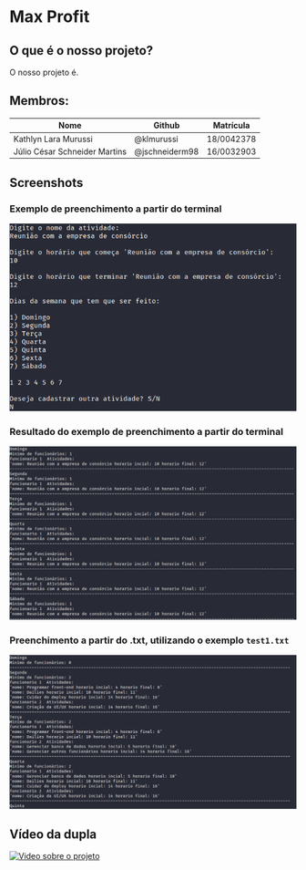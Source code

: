 # Max Profit

## O que é o nosso projeto?

O nosso projeto é.

## Membros:

| Nome                          | Github         | Matrícula  |
| ----------------------------- | -------------- | ---------- |
| Kathlyn Lara Murussi          | @klmurussi     | 18/0042378 |
| Júlio César Schneider Martins | @jschneiderm98 | 16/0032903 |

## Screenshots

### Exemplo de preenchimento a partir do terminal

![Preenchimento Manual no Terminal](images/ex.png)

### Resultado do exemplo de preenchimento a partir do terminal

![Resultado preenchimento manual](images/resultEx.png)

### Preenchimento a partir do .txt, utilizando o exemplo `test1.txt`

![Exemplo utilizando o .txt](images/test2.png)

## Vídeo da dupla


[![Video sobre o projeto](https://img.youtube.com/vi/w0-7ORw6Q8g/0.jpg)](https://youtu.be/w0-7ORw6Q8g)